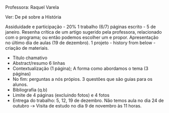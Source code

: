 Professora: Raquel Varela

Ver: De pé sobre a História

Assiduidade e participação - 20%
1 trabalho (6/7) páginas escrito - 5 de janeiro. Resenha crítica de um artigo sugerido pela professora, relacionado com o programa; ou então podemos escolher um e propor. Apresentação no último dia de aulas (19 de dezembro).
1 projeto - history from below - criação de materiais.

- Título chamativo
- Abstract/resumo 6 linhas
- Contextualização (1 página); A forma como abordamos o tema (3 páginas)
- No fim: perguntas a nós própios. 3 questões que são guias para os alunos.
- Bibliografia (q.b)
- Limite de 4 páginas (excluindo fotos) e 4 fotos 
- Entrega do trabalho: 5, 12, 19 de dezembro.
Não temos aula no dia 24 de outubro -» Visita de estudo no dia 9 de novembro às 11 horas.